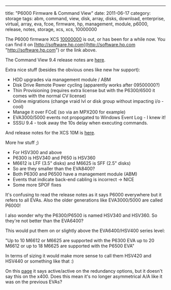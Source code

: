 ---
title: "P6000 Firmware & Command View"
date: 2011-06-17
category: storage
tags: abm, command, view, disk, array, disks, download, enterprise, virtual, array, eva, fcoe, firmware, hp, management, module, p6000, release, notes, storage, xcs, xcs, 10000000

The P6000 firmware XCS [10000000](https://h20392.www2.hp.com/portal/swdepot/displayProductInfo.do?productNumber=T4256-63141 "on hp.com") is out, or has been for a while now. You can find it on [http://software.hp.com](http://software.hp.com "http://software.hp.com") or the link above.

The Command View 9.4 release notes are [here](http://h20000.www2.hp.com/bizsupport/TechSupport/DocumentIndex.jsp?contentType=SupportManual&lang=en&cc=us&docIndexId=64179&taskId=101&prodTypeId=18964&prodSeriesId=471497 "cv 9.4 release notes").

Extra nice stuff (besides the obvious ones like new hw support):

- HDD upgrades via management module / ABM
- Disk Drive Remote Power cycling (apparently works after 09500000?)
- Thin Provisioning (requires extra license but with the P6300/6500 it comes with the normal CV license)
- Online migrations (change vraid lvl or disk group without impacting i/o - cool)
- Manage it over FCoE (so via an MPX200 for example)
- EVA3000/5000 events not propogated to Windows Event Log - I knew it!
- SSSU 9.4 - took away the 10s delay when executing commands.

And release notes for the XCS 10M is [here](http://h20000.www2.hp.com/bizsupport/TechSupport/DocumentIndex.jsp?contentType=SupportManual&lang=en&cc=us&docIndexId=64179&taskId=101&prodTypeId=12169&prodSeriesId=5062117 "hp.com").

More hw stuff ;)

- For HSV300 and above
- P6300 is HSV340 and P650 is HSV360
- M6612 is LFF (3.5" disks) and M6625 is SFF (2.5" disks)
- So are they smaller than the EVA8400?
- Both P6300 and P6500 have a management module (ABM)
- Events that indicate back-end cabling is incorrect -> NICE
- Some more SPOF fixes

It's confusing to read the release notes as it says P6000 everywhere but it refers to all EVAs. Also the older generations like EVA3000/5000 are called P6000!

I also wonder why the P6300/P6500 is named HSV340 and HSV360. So they're not better than the EVA6400?

This would put them on or slightly above the EVA6400/HSV400 series level:

"Up to 10 M6612 or M6625 are supported with the P6300 EVA up to 20 M6612 or up to 18 M6625 are supported with the P6500 EVA"

In terms of sizing it would make more sense to call them HSV420 and HSV440 or something like that :)

On this [page](http://h10010.www1.hp.com/wwpc/us/en/sm/WF04a/12169-304616-304648-304648-304648.html "comparison") it says active/active on the redundancy options, but it doesn't say this on the x400. Does this mean it's no longer asymmetrical A/A like it was on the previous EVAs?
